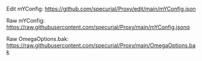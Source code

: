 Edit mYConfig:
    https://github.com/specurial/Proxy/edit/main/mYConfig.json

    
Raw mYConfig:
    https://raw.githubusercontent.com/specurial/Proxy/main/mYConfig.jsonq
    
    
Raw OmegaOptions.bak:
    https://raw.githubusercontent.com/specurial/Proxy/main/OmegaOptions.bak
